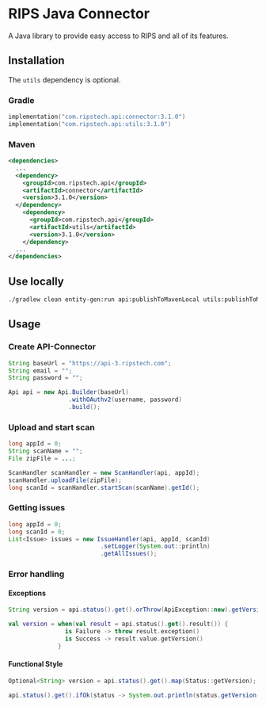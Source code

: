 # RIPS Java Connector

A Java library to provide easy access to RIPS and all of its features.

## Installation

The `utils` dependency is optional.

### Gradle

```kotlin
implementation("com.ripstech.api:connector:3.1.0")
implementation("com.ripstech.api:utils:3.1.0")
```

### Maven

```xml
<dependencies>
  ...
  <dependency>
    <groupId>com.ripstech.api</groupId>
    <artifactId>connector</artifactId>
    <version>3.1.0</version>
  </dependency>
    <dependency>
      <groupId>com.ripstech.api</groupId>
      <artifactId>utils</artifactId>
      <version>3.1.0</version>
    </dependency>
  ...
</dependencies>
```

## Use locally
```bash
./gradlew clean entity-gen:run api:publishToMavenLocal utils:publishToMavenLocal
```

## Usage

### Create API-Connector

```java
String baseUrl = "https://api-3.ripstech.com";
String email = "";
String password = "";

Api api = new Api.Builder(baseUrl)
                 .withOAuthv2(username, password)
                 .build();
```

### Upload and start scan

```java
long appId = 0;
String scanName = "";
File zipFile = ...;

ScanHandler scanHandler = new ScanHandler(api, appId);
scanHandler.uploadFile(zipFile);
long scanId = scanHandler.startScan(scanName).getId();
```

### Getting issues

```java
long appId = 0;
long scanId = 0;
List<Issue> issues = new IssueHandler(api, appId, scanId)
                          .setLogger(System.out::println)
                          .getAllIssues();
```

### Error handling

#### Exceptions

```java
String version = api.status().get().orThrow(ApiException::new).getVersion();

```
```kotlin
val version = when(val result = api.status().get().result()) {
                is Failure -> throw result.exception()
                is Success -> result.value.getVersion()
              }
```

#### Functional Style

```java
Optional<String> version = api.status().get().map(Status::getVersion);

api.status().get().ifOk(status -> System.out.println(status.getVersion()));
```